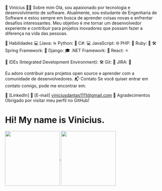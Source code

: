 👋 Vinicius
🧑‍💻 Sobre mim
Olá, sou apaixonado por tecnologia e desenvolvimento de software. Atualmente, sou estudante de Engenharia de Software e estou sempre em busca de aprender coisas novas e enfrentar desafios interessantes. Meu objetivo é me tornar um desenvolvedor experiente e contribuir para projetos inovadores que possam fazer a diferença na vida das pessoas.

🚀 Habilidades
💻 [Java: ☕️
Python: 🐍
C#: 💻
JavaScript: 🌐
PHP: 🐘
Ruby: 💎
🛠️ Spring Framework: 🍃
Django: 🎓
.NET Framework: 🎯
React: ⚛️

🧰 
IDEs (Integrated Development Environment): 🛠️
Git: 🐙
JIRA: 📝

Eu adoro contribuir para projetos open source e aprender com a comunidade de desenvolvedores. 
📬 Contato
Se você quiser entrar em contato comigo, pode me encontrar em:

🔗 [LinkedIn]
📧 [E-mail] viniciusdantas1111@gmail.com
🙏 Agradecimentos
Obrigado por visitar meu perfil no GitHub!
<h1> Hi! My name is Vinicius. </h1>

<div>
  <a href="https://github.com/ViniciusVpDantas">
  <img height="180em"   align="center" src="https://github-readme-stats.vercel.app/api?username=ViniciusVpDantas&show_icons=true&theme=react&include_all_commits=true&count_private=true"/>
  <img height="180em"  align="center" src="https://github-readme-stats.vercel.app/api/top-langs/?username=ViniciusVpDantas&layout=compact&langs_count=7&theme=react" />



